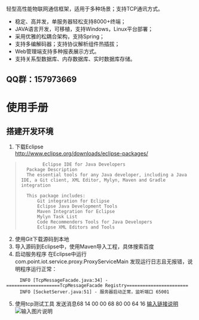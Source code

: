 

轻型高性能物联网通信框架，适用于多种场景；支持TCP通讯方式。 

- 稳定、高并发，单服务器轻松支持8000+终端； 
- JAVA语言开发，可移植，支持Windows，Linux平台部署； 
- 采用优雅的松耦合架构，支持Spring； 
- 支持多编解码器；支持协议解析组件热插拔； 
- Web管理端支持多种报表展示方式。 
- 支持关系型数据库、内存数据库、实时数据库存储。

QQ群：157973669
 ----------

# 使用手册 #
## 搭建开发环境 ##
1. 下载Eclipse  
	http://www.eclipse.org/downloads/eclipse-packages/

>             Eclipse IDE for Java Developers
> 		Package Description
> 		The essential tools for any Java developer, including a Java IDE, a Git client, XML Editor, Mylyn, Maven and Gradle integration
> 		
> 		This package includes:
> 			Git integration for Eclipse
> 			Eclipse Java Development Tools
> 			Maven Integration for Eclipse
> 			Mylyn Task List
> 			Code Recommenders Tools for Java Developers
> 			Eclipse XML Editors and Tools
2. 使用Git下载源码到本地
3. 导入源码到Eclipse中，使用Maven导入工程，具体搜索百度
4. 启动服务程序
	在Eclipse中运行com.point.iot.service.proxy.ProxyServiceMain
     发现运行日志且无报错，说明程序运行正常：
```
     INFO [TcpMessageFacade.java:34] - ====================TcpMessageFacade Registry=======================
     INFO [SocketServer.java:51] - 服务器启动正常，监听端口 65001
```
5. 使用tcp测试工具 发送消息68 14 00 00 68 80 00 64 16 
[输入链接说明](https://gitee.com/pointiot/iot-remote)
![输入图片说明](https://images.gitee.com/uploads/images/2018/1120/181616_3337bfea_1302604.png "屏幕截图.png")